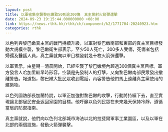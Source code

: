 ```yaml
---
layout: post
title: 以軍密集空襲黎巴嫩致50死逾300傷　真主黨射火箭彈還擊
date: 2024-09-23 19:15:44.000000000 +08:00
link: https://news.rthk.hk/rthk/ch/component/k2/1771704-20240923.htm
categories: rthk
---
```


以色列與黎巴嫩真主黨的戰鬥持續升級，以軍對黎巴嫩南部和東部的真主黨目標發動大規模空襲，黎巴嫩衛生部表示，至少50人死亡，300多人受傷，死傷者包括婦孺及醫護人員，真主黨就向以軍目標發射幾十枚火箭彈還擊。

以軍表示，由星期一清晨開始，已經空襲了黎巴嫩境內超過300個真主黨目標。軍方發言人哈加里較早時形容，空襲是先發制人的打擊，又向黎巴嫩南部民眾發出撤離警告。報道指，黎巴嫩大批民眾收到電話，內容警告他們馬上遠離真主黨使用的建築物。

以色列國防部長加蘭特說，以軍正加強對黎巴嫩的攻擊，行動將持續下去，直至實現讓北部居民安全返回家園的目標。他呼籲以色列民眾在未來幾天保持冷靜，遵循當局的防禦指南。

真主黨就說，他們向以色列北部城市海法以北的拉斐爾軍事工業園區，以及以軍在北部的兩個設施，發動火箭彈襲擊。
